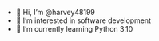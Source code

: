 - 👋 Hi, I’m @harvey48199
- 👀 I’m interested in software development
- 🌱 I’m currently learning Python 3.10


<!---
harvey48199/harvey48199 is a ✨ special ✨ repository because its `README.md` (this file) appears on your GitHub profile.
You can click the Preview link to take a look at your changes.
--->
